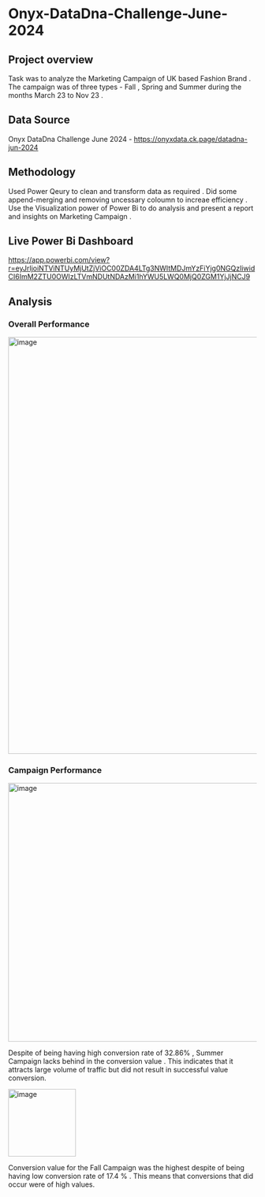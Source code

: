 # Onyx-DataDna-Challenge-June-2024

## Project overview 
Task was to analyze the Marketing Campaign of UK based Fashion Brand . The campaign was of three types - Fall , Spring and Summer during the months March 23 to Nov 23 . 

## Data Source 
Onyx DataDna Challenge June 2024 - https://onyxdata.ck.page/datadna-jun-2024

## Methodology 
Used Power Qeury to clean and transform data as required . Did some append-merging and removing uncessary coloumn to increae efficiency . Use the Visualization power of Power Bi to do analysis and present a report and insights on Marketing Campaign .

## Live Power Bi Dashboard 
https://app.powerbi.com/view?r=eyJrIjoiNTViNTUyMjUtZjViOC00ZDA4LTg3NWItMDJmYzFiYjg0NGQzIiwidCI6ImM2ZTU0OWIzLTVmNDUtNDAzMi1hYWU5LWQ0MjQ0ZGM1YjJjNCJ9

## Analysis 
### Overall Performance 
<img width="846" alt="image" src="https://github.com/Rohit-Haldar/Onyx-DataDna-Challenge-June-2024/assets/147230197/50e041c6-05c3-44e9-85e9-3698fe4aa3a4">

### Campaign Performance 
<img width="525" alt="image" src="https://github.com/Rohit-Haldar/Onyx-DataDna-Challenge-June-2024/assets/147230197/6cd5a4e8-3e4d-4a37-bfa6-e56d83542f3b">

Despite of being having high conversion rate of  32.86% , Summer Campaign lacks behind in the conversion value . This indicates that it attracts large volume of traffic but did not result in successful  value conversion.

<img width="137" alt="image" src="https://github.com/Rohit-Haldar/Onyx-DataDna-Challenge-June-2024/assets/147230197/789ced9b-ff37-42b9-9ae3-752a39eb076f">

Conversion value for the Fall Campaign was the highest despite of being having low conversion rate of 17.4 % . This means that conversions that did occur were of high values.

